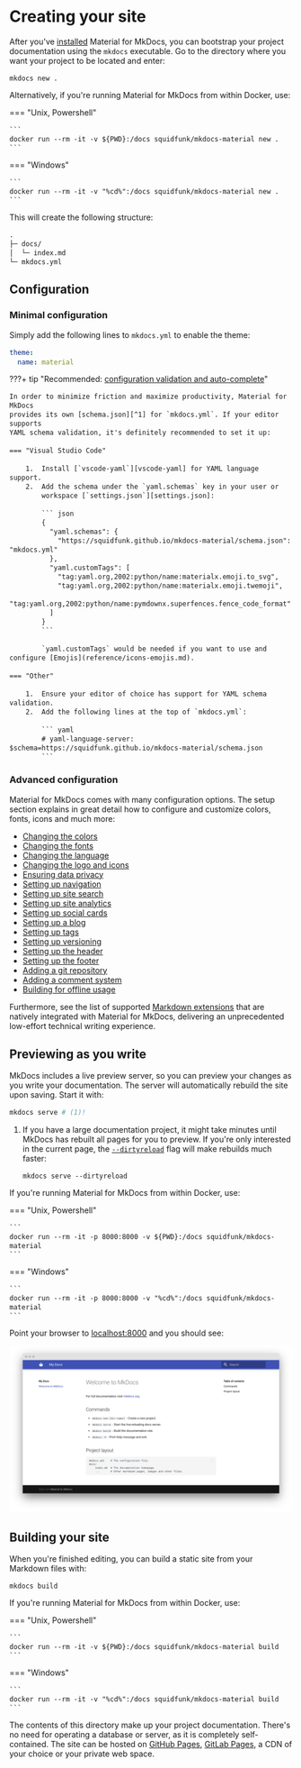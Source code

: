 # Creating your site

After you've [installed] Material for MkDocs, you can bootstrap your project 
documentation using the `mkdocs` executable. Go to the directory where you want
your project to be located and enter:

```
mkdocs new .
```

Alternatively, if you're running Material for MkDocs from within Docker, use:

=== "Unix, Powershell"

    ```
    docker run --rm -it -v ${PWD}:/docs squidfunk/mkdocs-material new .
    ```

=== "Windows"

    ```
    docker run --rm -it -v "%cd%":/docs squidfunk/mkdocs-material new .
    ```

This will create the following structure:

```
.
├─ docs/
│  └─ index.md
└─ mkdocs.yml
```

  [installed]: getting-started.md

## Configuration

### Minimal configuration

Simply add the following lines to `mkdocs.yml` to enable the theme:

``` yaml
theme:
  name: material
```

  [installation methods]: getting-started.md#installation

???+ tip "Recommended: [configuration validation and auto-complete]"

    In order to minimize friction and maximize productivity, Material for MkDocs 
    provides its own [schema.json][^1] for `mkdocs.yml`. If your editor supports
    YAML schema validation, it's definitely recommended to set it up:

    === "Visual Studio Code"

        1.  Install [`vscode-yaml`][vscode-yaml] for YAML language support.
        2.  Add the schema under the `yaml.schemas` key in your user or
            workspace [`settings.json`][settings.json]:

            ``` json
            {
              "yaml.schemas": {
                "https://squidfunk.github.io/mkdocs-material/schema.json": "mkdocs.yml"
              },
              "yaml.customTags": [
                "tag:yaml.org,2002:python/name:materialx.emoji.to_svg",
                "tag:yaml.org,2002:python/name:materialx.emoji.twemoji",
                "tag:yaml.org,2002:python/name:pymdownx.superfences.fence_code_format"
              ]
            }
            ```

            `yaml.customTags` would be needed if you want to use and configure [Emojis](reference/icons-emojis.md).

    === "Other"

        1.  Ensure your editor of choice has support for YAML schema validation.
        2.  Add the following lines at the top of `mkdocs.yml`:

            ``` yaml
            # yaml-language-server: $schema=https://squidfunk.github.io/mkdocs-material/schema.json
            ```

  [^1]:
    If you're a MkDocs plugin or Markdown extension author and your project
    works with Material for MkDocs, you're very much invited to contribute a
    schema for your [extension] or [plugin] as part of a pull request on GitHub.
    If you already have a schema defined, or wish to self-host your schema to
    reduce duplication, you can add it via [$ref].

  [configuration validation and auto-complete]: https://twitter.com/squidfunk/status/1487746003692400642
  [schema.json]: schema.json
  [vscode-yaml]: https://marketplace.visualstudio.com/items?itemName=redhat.vscode-yaml
  [settings.json]: https://code.visualstudio.com/docs/getstarted/settings
  [extension]: https://github.com/squidfunk/mkdocs-material/tree/master/docs/schema/extensions
  [plugin]: https://github.com/squidfunk/mkdocs-material/tree/master/docs/schema/plugins
  [$ref]: https://json-schema.org/understanding-json-schema/structuring.html#ref

### Advanced configuration

Material for MkDocs comes with many configuration options. The setup section
explains in great detail how to configure and customize colors, fonts, icons
and much more:

<div class="mdx-columns" markdown>

- [Changing the colors]
- [Changing the fonts]
- [Changing the language]
- [Changing the logo and icons]
- [Ensuring data privacy]
- [Setting up navigation]
- [Setting up site search]
- [Setting up site analytics]
- [Setting up social cards]
- [Setting up a blog]
- [Setting up tags]
- [Setting up versioning]
- [Setting up the header]
- [Setting up the footer]
- [Adding a git repository]
- [Adding a comment system]
- [Building for offline usage]

</div>

Furthermore, see the list of supported [Markdown extensions] that are natively
integrated with Material for MkDocs, delivering an unprecedented low-effort
technical writing experience.

  [Changing the colors]: setup/changing-the-colors.md
  [Changing the fonts]: setup/changing-the-fonts.md
  [Changing the language]: setup/changing-the-language.md
  [Changing the logo and icons]: setup/changing-the-logo-and-icons.md
  [Ensuring data privacy]: setup/ensuring-data-privacy.md
  [Setting up navigation]: setup/setting-up-navigation.md
  [Setting up site search]: setup/setting-up-site-search.md
  [Setting up site analytics]: setup/setting-up-site-analytics.md
  [Setting up social cards]: setup/setting-up-social-cards.md
  [Setting up a blog]: setup/setting-up-a-blog.md
  [Setting up tags]: setup/setting-up-tags.md
  [Setting up versioning]: setup/setting-up-versioning.md
  [Setting up the header]: setup/setting-up-the-header.md
  [Setting up the footer]: setup/setting-up-the-footer.md
  [Adding a git repository]: setup/adding-a-git-repository.md
  [Adding a comment system]: setup/adding-a-comment-system.md
  [Building for offline usage]: setup/building-for-offline-usage.md
  [Markdown extensions]: setup/extensions/index.md

## Previewing as you write

MkDocs includes a live preview server, so you can preview your changes as you
write your documentation. The server will automatically rebuild the site upon
saving. Start it with:

``` sh
mkdocs serve # (1)!
```

1.  If you have a large documentation project, it might take minutes until
    MkDocs has rebuilt all pages for you to preview. If you're only interested
    in the current page, the [`--dirtyreload`][--dirtyreload] flag will make
    rebuilds much faster:

    ```
    mkdocs serve --dirtyreload
    ```

If you're running Material for MkDocs from within Docker, use:

=== "Unix, Powershell"

    ```
    docker run --rm -it -p 8000:8000 -v ${PWD}:/docs squidfunk/mkdocs-material
    ```

=== "Windows"

    ```
    docker run --rm -it -p 8000:8000 -v "%cd%":/docs squidfunk/mkdocs-material
    ```

Point your browser to [localhost:8000][live preview] and you should see:

[![Creating your site]][Creating your site]

  [--dirtyreload]: https://www.mkdocs.org/about/release-notes/#support-for-dirty-builds-990
  [live preview]: http://localhost:8000
  [Creating your site]: assets/screenshots/creating-your-site.png

## Building your site

When you're finished editing, you can build a static site from your Markdown
files with:

```
mkdocs build
```

If you're running Material for MkDocs from within Docker, use:

=== "Unix, Powershell"

    ```
    docker run --rm -it -v ${PWD}:/docs squidfunk/mkdocs-material build
    ```

=== "Windows"

    ```
    docker run --rm -it -v "%cd%":/docs squidfunk/mkdocs-material build
    ```

The contents of this directory make up your project documentation. There's no
need for operating a database or server, as it is completely self-contained.
The site can be hosted on [GitHub Pages], [GitLab Pages], a CDN of your choice
or your private web space.

  [GitHub Pages]: publishing-your-site.md#github-pages
  [GitLab pages]: publishing-your-site.md#gitlab-pages

